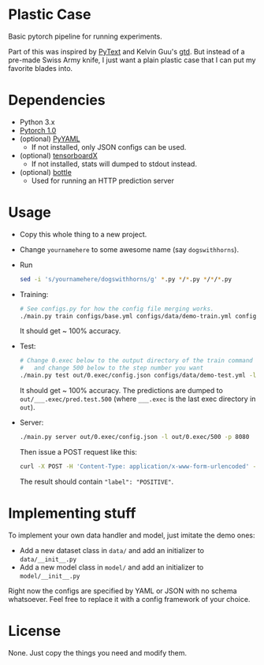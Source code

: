 # Plastic Case

Basic pytorch pipeline for running experiments.

Part of this was inspired by [PyText](https://github.com/facebookresearch/pytext)
and Kelvin Guu's [gtd](https://github.com/kelvinguu/lang2program/tree/master/third-party/gtd).
But instead of a pre-made Swiss Army knife,
I just want a plain plastic case that I can put my favorite blades into.

# Dependencies

* Python 3.x
* [Pytorch 1.0](https://pytorch.org/)
* (optional) [PyYAML](https://pypi.org/project/PyYAML/)
  * If not installed, only JSON configs can be used.
* (optional) [tensorboardX](https://pypi.org/project/tensorboardX/)
  * If not installed, stats will dumped to stdout instead.
* (optional) [bottle](https://bottlepy.org/)
  * Used for running an HTTP prediction server

# Usage

- Copy this whole thing to a new project.

- Change `yournamehere` to some awesome name (say `dogswithhorns`).

- Run
  ```bash
  sed -i 's/yournamehere/dogswithhorns/g' *.py */*.py */*/*.py
  ```

- Training:
  ```bash
  # See configs.py for how the config file merging works.
  ./main.py train configs/base.yml configs/data/demo-train.yml configs/model/demo.yml configs/debug.yml
  ```
  It should get ~ 100% accuracy.

- Test:
  ```bash
  # Change 0.exec below to the output directory of the train command
  #   and change 500 below to the step number you want
  ./main.py test out/0.exec/config.json configs/data/demo-test.yml -l out/0.exec/500
  ```
  It should get ~ 100% accuracy. The predictions are dumped to `out/___.exec/pred.test.500`
  (where `___.exec` is the last exec directory in `out`).

- Server:
  ```bash
  ./main.py server out/0.exec/config.json -l out/0.exec/500 -p 8080
  ```
  Then issue a POST request like this:
  ```bash
  curl -X POST -H 'Content-Type: application/x-www-form-urlencoded' -d "sentence=i not hate you" http://localhost:8080/pred
  ```
  The result should contain `"label": "POSITIVE"`.

# Implementing stuff

To implement your own data handler and model, just imitate the demo ones:

- Add a new dataset class in `data/` and add an initializer to `data/__init__.py`
- Add a new model class in `model/` and add an initializer to `model/__init__.py`

Right now the configs are specified by YAML or JSON with no schema whatsoever.
Feel free to replace it with a config framework of your choice.

# License

None. Just copy the things you need and modify them.
